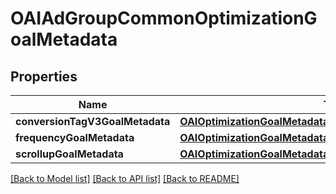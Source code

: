 # OAIAdGroupCommonOptimizationGoalMetadata

## Properties
Name | Type | Description | Notes
------------ | ------------- | ------------- | -------------
**conversionTagV3GoalMetadata** | [**OAIOptimizationGoalMetadataConversionTagV3GoalMetadata***](OAIOptimizationGoalMetadataConversionTagV3GoalMetadata.md) |  | [optional] 
**frequencyGoalMetadata** | [**OAIOptimizationGoalMetadataFrequencyGoalMetadata***](OAIOptimizationGoalMetadataFrequencyGoalMetadata.md) |  | [optional] 
**scrollupGoalMetadata** | [**OAIOptimizationGoalMetadataScrollupGoalMetadata***](OAIOptimizationGoalMetadataScrollupGoalMetadata.md) |  | [optional] 

[[Back to Model list]](../README.md#documentation-for-models) [[Back to API list]](../README.md#documentation-for-api-endpoints) [[Back to README]](../README.md)


